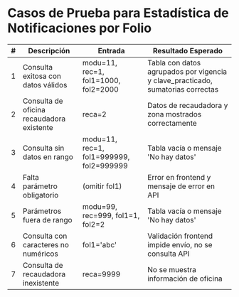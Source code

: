 # Casos de Prueba para Estadística de Notificaciones por Folio

| # | Descripción | Entrada | Resultado Esperado |
|---|-------------|---------|-------------------|
| 1 | Consulta exitosa con datos válidos | modu=11, rec=1, fol1=1000, fol2=2000 | Tabla con datos agrupados por vigencia y clave_practicado, sumatorias correctas |
| 2 | Consulta de oficina recaudadora existente | reca=2 | Datos de recaudadora y zona mostrados correctamente |
| 3 | Consulta sin datos en rango | modu=11, rec=1, fol1=999999, fol2=999999 | Tabla vacía o mensaje 'No hay datos' |
| 4 | Falta parámetro obligatorio | (omitir fol1) | Error en frontend y mensaje de error en API |
| 5 | Parámetros fuera de rango | modu=99, rec=999, fol1=1, fol2=2 | Tabla vacía o mensaje 'No hay datos' |
| 6 | Consulta con caracteres no numéricos | fol1='abc' | Validación frontend impide envío, no se consulta API |
| 7 | Consulta de recaudadora inexistente | reca=9999 | No se muestra información de oficina |
